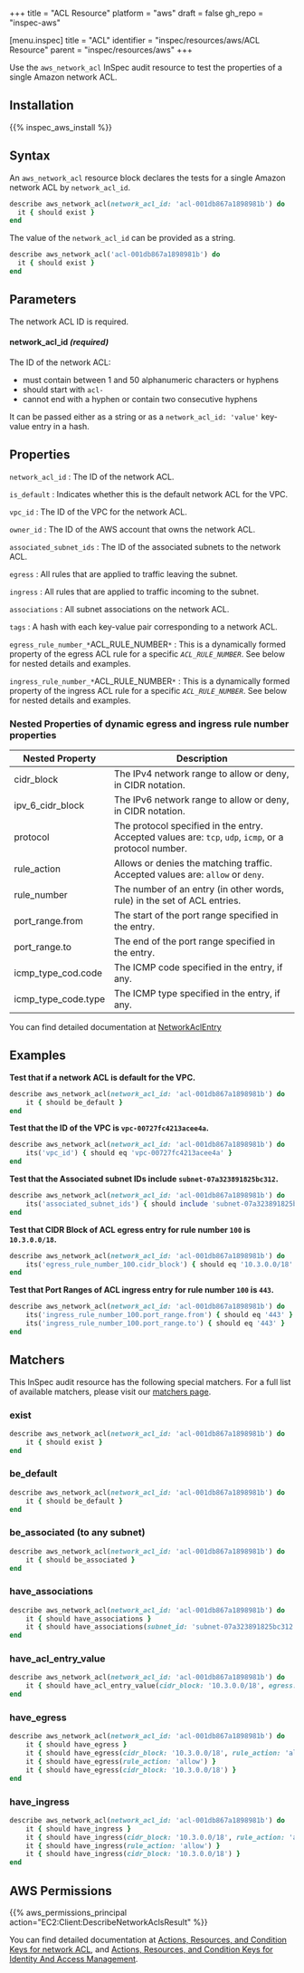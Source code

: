 +++
title = "ACL Resource"
platform = "aws"
draft = false
gh_repo = "inspec-aws"

[menu.inspec]
title = "ACL"
identifier = "inspec/resources/aws/ACL Resource"
parent = "inspec/resources/aws"
+++

Use the `aws_network_acl` InSpec audit resource to test the properties of a single Amazon network ACL.

## Installation

{{% inspec_aws_install %}}

## Syntax

An `aws_network_acl` resource block declares the tests for a single Amazon network ACL by `network_acl_id`.

```ruby
describe aws_network_acl(network_acl_id: 'acl-001db867a1898981b') do
  it { should exist }
end
```

The value of the `network_acl_id` can be provided as a string.

```ruby
describe aws_network_acl('acl-001db867a1898981b') do
  it { should exist }
end
```

## Parameters

The network ACL ID is required.

#### network_acl_id _(required)_

The ID of the network ACL:

- must contain between 1 and 50 alphanumeric characters or hyphens
- should start with `acl-`
- cannot end with a hyphen or contain two consecutive hyphens

It can be passed either as a string or as a `network_acl_id: 'value'` key-value entry in a hash.

## Properties

`network_acl_id`
: The ID of the network ACL.

`is_default`
: Indicates whether this is the default network ACL for the VPC.

`vpc_id`
: The ID of the VPC for the network ACL.

`owner_id`
: The ID of the AWS account that owns the network ACL.

`associated_subnet_ids`
: The ID of the associated subnets to the network ACL.

`egress`
: All rules that are applied to traffic leaving the subnet.

`ingress`
: All rules that are applied to traffic incoming to the subnet.

`associations`
: All subnet associations on the network ACL.

`tags`
: A hash with each key-value pair corresponding to a network ACL.

`egress_rule_number_*`ACL_RULE_NUMBER`*`
: This is a dynamically formed property of the egress ACL rule for a specific *`ACL_RULE_NUMBER`*. See below for nested details and examples.

`ingress_rule_number_*`ACL_RULE_NUMBER`*`
: This is a dynamically formed property of the ingress ACL rule for a specific *`ACL_RULE_NUMBER`*. See below for nested details and examples.

### Nested Properties of dynamic egress and ingress rule number properties

|Nested Property     | Description                                                                          |
| ---                | ---                                                                                  |
|cidr_block          | The IPv4 network range to allow or deny, in CIDR notation.                           |
|ipv_6_cidr_block    | The IPv6 network range to allow or deny, in CIDR notation.                           |
|protocol            | The protocol specified in the entry. Accepted values are: `tcp`, `udp`, `icmp`, or a protocol number. |
|rule_action         | Allows or denies the matching traffic. Accepted values are: `allow` or `deny`.       |
|rule_number         | The number of an entry (in other words, rule) in the set of ACL entries.             |
|port_range.from     | The start of the port range specified in the entry.                                  |
|port_range.to       | The end of the port range specified in the entry.                                    |
|icmp_type_cod.code  | The ICMP code specified in the entry, if any.                                        |
|icmp_type_code.type | The ICMP type specified in the entry, if any.                                        |

You can find detailed documentation at [NetworkAclEntry](https://docs.aws.amazon.com/sdk-for-ruby/v3/api/Aws/EC2/Types/NetworkAclEntry.html)

## Examples

**Test that if a network ACL is default for the VPC.**

```ruby
describe aws_network_acl(network_acl_id: 'acl-001db867a1898981b') do
    it { should be_default }
end
```

**Test that the ID of the VPC is `vpc-00727fc4213acee4a`.**

```ruby
describe aws_network_acl(network_acl_id: 'acl-001db867a1898981b') do
    its('vpc_id') { should eq 'vpc-00727fc4213acee4a' }
end
```

**Test that the Associated subnet IDs include `subnet-07a323891825bc312`.**

```ruby
describe aws_network_acl(network_acl_id: 'acl-001db867a1898981b') do
    its('associated_subnet_ids') { should include 'subnet-07a323891825bc312' }
end
```

**Test that CIDR Block of ACL egress entry for rule number `100` is `10.3.0.0/18`.**

```ruby
describe aws_network_acl(network_acl_id: 'acl-001db867a1898981b') do
    its('egress_rule_number_100.cidr_block') { should eq '10.3.0.0/18' }
end
```


**Test that Port Ranges of ACL ingress entry for rule number `100` is `443`.**

```ruby
describe aws_network_acl(network_acl_id: 'acl-001db867a1898981b') do
    its('ingress_rule_number_100.port_range.from') { should eq '443' }
    its('ingress_rule_number_100.port_range.to') { should eq '443' }
end
```

## Matchers

This InSpec audit resource has the following special matchers. For a full list of available matchers, please visit our [matchers page](https://www.inspec.io/docs/reference/matchers/).

### exist

```ruby
describe aws_network_acl(network_acl_id: 'acl-001db867a1898981b') do
    it { should exist }
end
```

### be_default

```ruby
describe aws_network_acl(network_acl_id: 'acl-001db867a1898981b') do
    it { should be_default }
end
```

### be_associated (to any subnet)

```ruby
describe aws_network_acl(network_acl_id: 'acl-001db867a1898981b') do
    it { should be_associated }
end
```

### have_associations

```ruby
describe aws_network_acl(network_acl_id: 'acl-001db867a1898981b') do
    it { should have_associations }
    it { should have_associations(subnet_id: 'subnet-07a323891825bc312') }
end
```

### have_acl_entry_value

```ruby
describe aws_network_acl(network_acl_id: 'acl-001db867a1898981b') do
    it { should have_acl_entry_value(cidr_block: '10.3.0.0/18', egress: false, rule_action: 'allow') }
end
```

### have_egress

```ruby
describe aws_network_acl(network_acl_id: 'acl-001db867a1898981b') do
    it { should have_egress }
    it { should have_egress(cidr_block: '10.3.0.0/18', rule_action: 'allow') }
    it { should have_egress(rule_action: 'allow') }
    it { should have_egress(cidr_block: '10.3.0.0/18') }
end
```

### have_ingress

```ruby
describe aws_network_acl(network_acl_id: 'acl-001db867a1898981b') do
    it { should have_ingress }
    it { should have_ingress(cidr_block: '10.3.0.0/18', rule_action: 'allow') }
    it { should have_ingress(rule_action: 'allow') }
    it { should have_ingress(cidr_block: '10.3.0.0/18') }
end
```

## AWS Permissions

{{% aws_permissions_principal action="EC2:Client:DescribeNetworkAclsResult" %}}

You can find detailed documentation at [Actions, Resources, and Condition Keys for network ACL](https://docs.aws.amazon.com/vpc/latest/userguide/vpc-policy-examples.html), and [Actions, Resources, and Condition Keys for Identity And Access Management](https://docs.aws.amazon.com/IAM/latest/UserGuide/list_identityandaccessmanagement.html).
